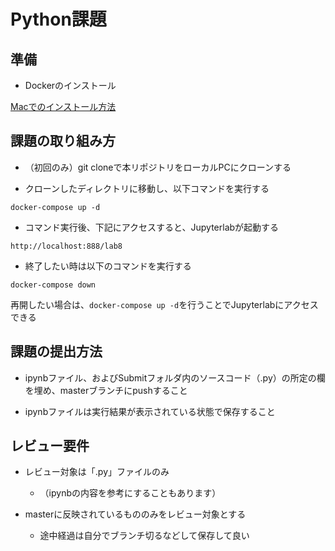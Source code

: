 # Python課題

## 準備

- Dockerのインストール

[Macでのインストール方法](https://docs.docker.com/docker-for-mac/install/)


## 課題の取り組み方

- （初回のみ）git cloneで本リポジトリをローカルPCにクローンする

- クローンしたディレクトリに移動し、以下コマンドを実行する

```
docker-compose up -d
```

- コマンド実行後、下記にアクセスすると、Jupyterlabが起動する

```
http://localhost:888/lab8
```

- 終了したい時は以下のコマンドを実行する

```
docker-compose down
```

再開したい場合は、`docker-compose up -d`を行うことでJupyterlabにアクセスできる


## 課題の提出方法

- ipynbファイル、およびSubmitフォルダ内のソースコード（.py）の所定の欄を埋め、masterブランチにpushすること

- ipynbファイルは実行結果が表示されている状態で保存すること

## レビュー要件

- レビュー対象は「.py」ファイルのみ
	- （ipynbの内容を参考にすることもあります）

- masterに反映されているもののみをレビュー対象とする
	- 途中経過は自分でブランチ切るなどして保存して良い

